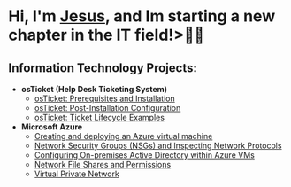 <h1>Hi, I'm <a href="https://www.linkedin.com/in/jesusaochoajr/">Jesus</a>, and Im starting a new chapter in the IT field!>👨‍💻
  
  <h2>Information Technology Projects:</h2>
  
- <b>osTicket (Help Desk Ticketing System)</b>
  - [osTicket: Prerequisites and Installation](https://github.com/JesusAOchoa/osticket-prereqs)
  - [osTicket: Post-Installation Configuration](https://github.com/JesusAOchoa/post-install-config)
  - [osTicket: Ticket Lifecycle Examples](https://github.com/JesusAOchoa/ticket-lifecycle)
- <b>Microsoft Azure</b>
  - [Creating and deploying an Azure virtual machine](https://github.com/JesusAOchoa/Azure-intro)
  - [Network Security Groups (NSGs) and Inspecting Network Protocols](https://github.com/JesusAOchoa/azure-network-protocols)
  - [Configuring On-premises Active Directory within Azure VMs](https://github.com/JesusAOchoa/configure-ad)
  - [Network File Shares and Permissions](https://github.com/JesusAOchoa/Network-File-Shares-and-Permissions)
  - [Virtual Private Network](https://github.com/JesusAOchoa/Virtual-Private-Network)
